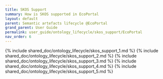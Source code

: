 ```yaml
---
title: SKOS Support
summary: How is SKOS supported in EcoPortal
layout: default
parent: Semantic artefacts lifecycle @EcoPortal
grand_parent: User Guide
permalink: user_guide/ontology_lifecycle/skos_support/EcoPortal
nav_order: 6
---
```




{% include shared_doc/ontology_lifecycle/skos_support_1.md  %}
{% include shared_doc/ontology_lifecycle/skos_support_2.md  %}
{% include shared_doc/ontology_lifecycle/skos_support_3.md  %}
{% include shared_doc/ontology_lifecycle/skos_support_4.md  %}
{% include shared_doc/ontology_lifecycle/skos_support_5.md  %}